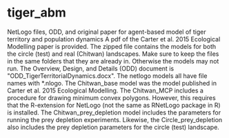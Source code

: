 # tiger_abm
NetLogo files, ODD, and original paper for agent-based model of tiger territory and population dynamics
A pdf of the Carter et al. 2015 Ecological Modelling paper is provided. 
The zipped file contains the models for both the circle (test) and real (Chitwan) landscapes. Make sure to keep the files in the same folders that they are already in. Otherwise the models may not run. The Overview, Design, and Details (ODD) document is "ODD_TigerTerritorialDynamics.docx". The netlogo models all have file names with *.nlogo. The Chitwan_base model was the model published in Carter et al. 2015 Ecological Modelling. The Chitwan_MCP includes a procedure for drawing minimum convex polygons. However, this requires that the R-extension for NetLogo (not the same as RNetLogo package in R) is installed. The Chitwan_prey_depletion model includes the parameters for running the prey depletion experiments. Likewise, the Circle_prey_depletion also includes the prey depletion parameters for the circle (test) landscape.   

